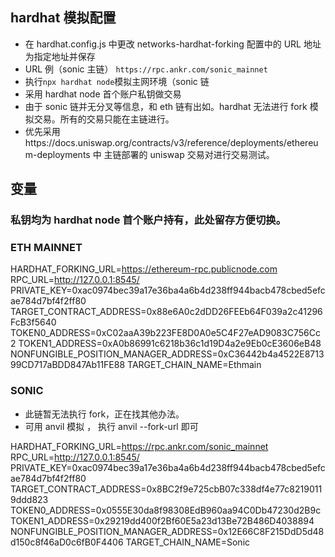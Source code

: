 ## hardhat 模拟配置

- 在 hardhat.config.js 中更改 networks-hardhat-forking 配置中的 URL 地址为指定地址并保存
- URL 例（sonic 主链） `https://rpc.ankr.com/sonic_mainnet`
- 执行`npx hardhat node`模拟主网环境（sonic 链
- 采用 hardhat node 首个账户私钥做交易
- 由于 sonic 链并无分叉等信息，和 eth 链有出如。hardhat 无法进行 fork 模拟交易。所有的交易只能在主链进行。
- 优先采用https://docs.uniswap.org/contracts/v3/reference/deployments/ethereum-deployments 中 主链部署的 uniswap 交易对进行交易测试。

## 变量

### 私钥均为 hardhat node 首个账户持有，此处留存方便切换。

### ETH MAINNET

HARDHAT_FORKING_URL=https://ethereum-rpc.publicnode.com
RPC_URL=http://127.0.0.1:8545/
PRIVATE_KEY=0xac0974bec39a17e36ba4a6b4d238ff944bacb478cbed5efcae784d7bf4f2ff80
TARGET_CONTRACT_ADDRESS=0x88e6A0c2dDD26FEEb64F039a2c41296FcB3f5640
TOKEN0_ADDRESS=0xC02aaA39b223FE8D0A0e5C4F27eAD9083C756Cc2
TOKEN1_ADDRESS=0xA0b86991c6218b36c1d19D4a2e9Eb0cE3606eB48
NONFUNGIBLE_POSITION_MANAGER_ADDRESS=0xC36442b4a4522E871399CD717aBDD847Ab11FE88
TARGET_CHAIN_NAME=Ethmain

### SONIC

- 此链暂无法执行 fork，正在找其他办法。
- 可用 anvil 模拟 ， 执行 anvil --fork-url <URL> 即可

HARDHAT_FORKING_URL=https://rpc.ankr.com/sonic_mainnet
RPC_URL=http://127.0.0.1:8545/
PRIVATE_KEY=0xac0974bec39a17e36ba4a6b4d238ff944bacb478cbed5efcae784d7bf4f2ff80
TARGET_CONTRACT_ADDRESS=0x8BC2f9e725cbB07c338df4e77c82190119ddd823
TOKEN0_ADDRESS=0x0555E30da8f98308EdB960aa94C0Db47230d2B9c
TOKEN1_ADDRESS=0x29219dd400f2Bf60E5a23d13Be72B486D4038894
NONFUNGIBLE_POSITION_MANAGER_ADDRESS=0x12E66C8F215DdD5d48d150c8f46aD0c6fB0F4406
TARGET_CHAIN_NAME=Sonic

